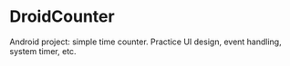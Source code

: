 DroidCounter
============

Android project: simple time counter.  Practice UI design, event handling, system timer, etc.
